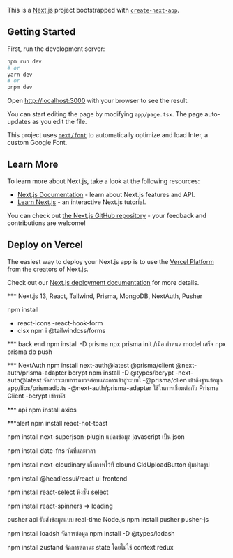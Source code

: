 This is a [Next.js](https://nextjs.org/) project bootstrapped with [`create-next-app`](https://github.com/vercel/next.js/tree/canary/packages/create-next-app).

## Getting Started

First, run the development server:

```bash
npm run dev
# or
yarn dev
# or
pnpm dev
```

Open [http://localhost:3000](http://localhost:3000) with your browser to see the result.

You can start editing the page by modifying `app/page.tsx`. The page auto-updates as you edit the file.

This project uses [`next/font`](https://nextjs.org/docs/basic-features/font-optimization) to automatically optimize and load Inter, a custom Google Font.

## Learn More

To learn more about Next.js, take a look at the following resources:

- [Next.js Documentation](https://nextjs.org/docs) - learn about Next.js features and API.
- [Learn Next.js](https://nextjs.org/learn) - an interactive Next.js tutorial.

You can check out [the Next.js GitHub repository](https://github.com/vercel/next.js/) - your feedback and contributions are welcome!

## Deploy on Vercel

The easiest way to deploy your Next.js app is to use the [Vercel Platform](https://vercel.com/new?utm_medium=default-template&filter=next.js&utm_source=create-next-app&utm_campaign=create-next-app-readme) from the creators of Next.js.

Check out our [Next.js deployment documentation](https://nextjs.org/docs/deployment) for more details.

\*\*\* Next.js 13, React, Tailwind, Prisma, MongoDB, NextAuth, Pusher

npm install

- react-icons
  -react-hook-form
- clsx
  npm i @tailwindcss/forms

\*\*\* back end
npm install -D prisma
npx prisma init
/เมือ กำหนด model เสร็จ
npx prisma db push

\*\*\* NextAuth
npm install next-auth@latest @prisma/client @next-auth/prisma-adapter bcrypt
npm install -D @types/bcrypt
-next-auth@latest จัดการระบบการตรวจสอบและการเข้าสู่ระบบใ
-@prisma/clien เข้าถึงฐานข้อมูล app/libs/prismadb.ts
-@next-auth/prisma-adapter ใช้ในการเชื่อมต่อกับ Prisma Client
-bcrypt เข้ารหัส

\*\*\* api
npm install axios

\*\*\*alert
npm install react-hot-toast

npm install next-superjson-plugin แปลงข้อมูล javascript เป็น json

npm install date-fns วันที่และเวลา

npm install next-cloudinary เก็บภาพไว้ที clound
CldUploadButton ปุ่มฝากรูป

npm install @headlessui/react ui frontend

npm install react-select ฟังชั่น select

npm install react-spinners => loading

pusher api รับส่งข้อมูลแบบ real-time Node.js
npm install pusher pusher-js

npm install loadsh จัดการข้อมูล
npm install -D @types/lodash

npm install zustand จัดการสถานะ state โดยไม่ใช้ context redux

